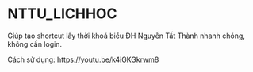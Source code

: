 # NTTU_LICHHOC
Giúp tạo shortcut lấy thời khoá biểu ĐH Nguyễn Tất Thành nhanh chóng, không cần login.

Cách sử dụng: https://youtu.be/k4iGKGkrwm8
